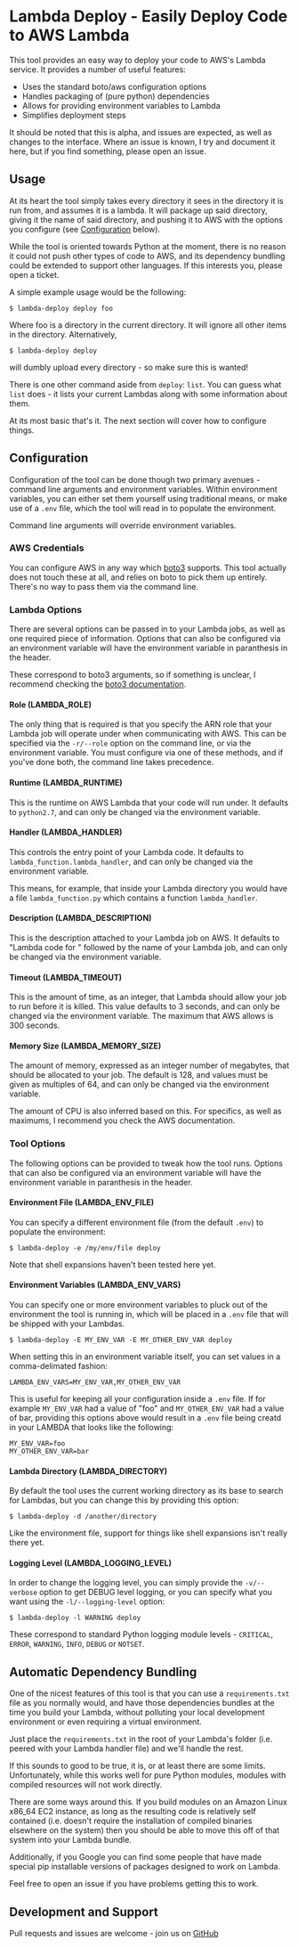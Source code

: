 # Lambda Deploy - Easily Deploy Code to AWS Lambda

This tool provides an easy way to deploy your code
to AWS's Lambda service. It provides a number of
useful features:

- Uses the standard boto/aws configuration options
- Handles packaging of (pure python) dependencies
- Allows for providing environment variables to Lambda
- Simplifies deployment steps

It should be noted that this is alpha, and issues
are expected, as well as changes to the interface.
Where an issue is known, I try and document it here,
but if you find something, please open an issue.

## Usage

At its heart the tool simply takes every directory
it sees in the directory it is run from, and assumes
it is a lambda. It will package up said directory,
giving it the name of said directory, and pushing
it to AWS with the options you configure (see
[Configuration](#configuration) below).

While the tool is oriented towards Python at the
moment, there is no reason it could not push
other types of code to AWS, and its dependency
bundling could be extended to support other
languages. If this interests you, please open
a ticket.

A simple example usage would be the following:

	$ lambda-deploy deploy foo

Where foo is a directory in the current
directory. It will ignore all other
items in the directory. Alternatively,

	$ lambda-deploy deploy

will dumbly upload every directory - so make
sure this is wanted!

There is one other command aside from
`deploy`: `list`. You can guess
what `list` does - it lists your current Lambdas
along with some information about them.

At its most basic that's it. The next section
will cover how to configure things.

##  <a name="configuration"></a>Configuration

Configuration of the tool can be done though two
primary avenues - command line arguments and
environment variables. Within environment
variables, you can either set them yourself
using traditional means, or make use of a `.env`
file, which the tool will read in to populate
the environment.

Command line arguments will override
environment variables.

### AWS Credentials

You can configure AWS in any way which
[boto3](http://boto3.readthedocs.org/en/latest/guide/configuration.html)
supports. This tool actually does not touch
these at all, and relies on boto to pick
them up entirely. There's no way to pass
them via the command line.

### Lambda Options

There are several options can be passed in to 
your Lambda jobs, as well as one required
piece of information. Options that can also
be configured via an environment variable
will have the environment variable in
paranthesis in the header.

These correspond to boto3 arguments, so if
something is unclear, I recommend checking
the [boto3 documentation](http://boto3.readthedocs.org/en/latest/reference/services/lambda.html).

#### Role (LAMBDA_ROLE)

The only thing that is required is that you
specify the ARN role that your Lambda job
will operate under when communicating with
AWS. This can be specified via the
`-r/--role` option on the command line,
or via the environment variable. You must
configure via one of these methods, and
if you've done both, the command line
takes precedence.

#### Runtime (LAMBDA_RUNTIME)

This is the runtime on AWS Lambda that your
code will run under. It defaults to `python2.7`,
and can only be changed via the environment
variable.

#### Handler (LAMBDA_HANDLER)

This controls the entry point of your Lambda
code. It defaults to `lambda_function.lambda_handler`,
and can only be changed via the environment
variable.

This means, for example, that inside your
Lambda directory you would have a file
`lambda_function.py` which contains a
function `lambda_handler`.

#### Description (LAMBDA_DESCRIPTION)

This is the description attached to your Lambda
job on AWS. It defaults to "Lambda code for "
followed by the name of your Lambda job,
and can only be changed via the environment
variable.

#### Timeout (LAMBDA_TIMEOUT)

This is the amount of time, as an integer,
that Lambda should allow your job to run
before it is killed. This value defaults
to 3 seconds, and can only be changed via
the environment variable. The maximum that
AWS allows is 300 seconds.

#### Memory Size (LAMBDA\_MEMORY_SIZE)

The amount of memory, expressed as an integer
number of megabytes, that should be allocated
to your job. The default is 128, and values must
be given as multiples of 64, and can only be
changed via the environment variable. 

The amount of CPU is also inferred based on
this. For specifics, as well as maximums, I
recommend you check the AWS documentation.

### Tool Options

The following options can be provided to tweak
how the tool runs. Options that can also
be configured via an environment variable
will have the environment variable in
paranthesis in the header.

#### Environment File (LAMBDA\_ENV_FILE)

You can specify a different environment file
(from the default `.env`) to populate the
environment:

	$ lambda-deploy -e /my/env/file deploy

Note that shell expansions haven't been tested
here yet.

#### Environment Variables (LAMBDA\_ENV_VARS)

You can specify one or more environment
variables to pluck out of the environment
the tool is running in, which will be placed in
a `.env` file that will be shipped with your
Lambdas.

	$ lambda-deploy -E MY_ENV_VAR -E MY_OTHER_ENV_VAR deploy

When setting this in an environment variable
itself, you can set values in a comma-delimated
fashion:

	LAMBDA_ENV_VARS=MY_ENV_VAR,MY_OTHER_ENV_VAR

This is useful for keeping all your configuration
inside a `.env` file. If for example `MY_ENV_VAR`
had a value of "foo" and `MY_OTHER_ENV_VAR` had
a value of bar, providing this options above would
result in a `.env` file being creatd in your LAMBDA
that looks like the following:

	MY_ENV_VAR=foo
	MY_OTHER_ENV_VAR=bar

#### Lambda Directory (LAMBDA_DIRECTORY)

By default the tool uses the current working
directory as its base to search for Lambdas, but you
can change this by providing this option:

	$ lambda-deploy -d /another/directory

Like the environment file, support for things
like shell expansions isn't really there yet.

#### Logging Level (LAMBDA\_LOGGING_LEVEL)

In order to change the logging level, you can
simply provide the `-v/--verbose` option to
get DEBUG level logging, or you can specify
what you want using the `-l/--logging-level`
option:

	$ lambda-deploy -l WARNING deploy

These correspond to standard Python logging
module levels - `CRITICAL`, `ERROR`, `WARNING`,
`INFO`, `DEBUG` or `NOTSET`.

## Automatic Dependency Bundling

One of the nicest features of this tool is
that you can use a `requirements.txt` file as
you normally would, and have those dependencies
bundles at the time you build your Lambda,
without polluting your local development
environment or even requiring a virtual
environment.

Just place the `requirements.txt` in the root
of your Lambda's folder (i.e. peered with
your Lambda handler file) and we'll handle the
rest.

If this sounds to good to be true, it is, or
at least there are some limits. Unfortunately,
while this works well for pure Python modules,
modules with compiled resources will not work
directly.

There are some ways around this. If you build
modules on an Amazon Linux x86_64 EC2 instance,
as long as the resulting code is relatively
self contained (i.e. doesn't require the
installation of compiled binaries elsewhere
on the system) then you should be able to move
this off of that system into your Lambda bundle.

Additionally, if you Google you can find some
people that have made special pip installable
versions of packages designed to work on
Lambda.

Feel free to open an issue if you have problems
getting this to work.

## Development and Support

Pull requests and issues are welcome - join us on
[GitHub](https://github.com/jimjkelly/lambda-deploy)
